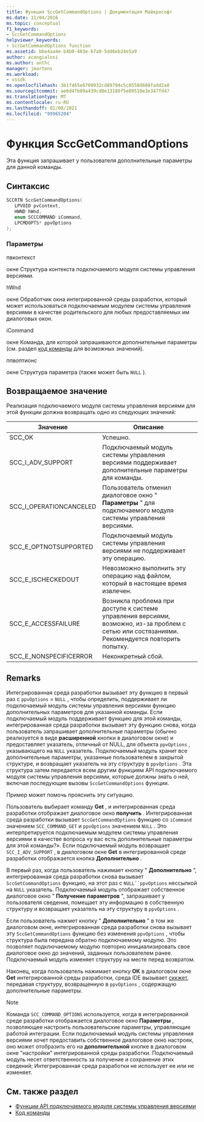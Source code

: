 ```yaml
---
title: Функция SccGetCommandOptions | Документация Майкрософт
ms.date: 11/04/2016
ms.topic: conceptual
f1_keywords:
- SccGetCommandOptions
helpviewer_keywords:
- SccGetCommandOptions function
ms.assetid: bbe4aa4e-b4b0-403e-b7a0-5dd6eb24e5a9
author: acangialosi
ms.author: anthc
manager: jmartens
ms.workload:
- vssdk
ms.openlocfilehash: 3b1f465e6709932cd89794c5c0558d608fadd2a8
ms.sourcegitcommit: ae6d47b09a439cd0e13180f5e89510e3e347fd47
ms.translationtype: MT
ms.contentlocale: ru-RU
ms.lasthandoff: 02/08/2021
ms.locfileid: "99965204"
---
```

# <a name="sccgetcommandoptions-function"></a>Функция SccGetCommandOptions
Эта функция запрашивает у пользователя дополнительные параметры для данной команды.

## <a name="syntax"></a>Синтаксис

```cpp
SCCRTN SccGetCommandOptions(
   LPVOID pvContext,
   HWND hWnd,
   enum SCCCOMMAND iCommand,
   LPCMDOPTS* ppvOptions
);
```

### <a name="parameters"></a>Параметры
 пвконтекст

окне Структура контекста подключаемого модуля системы управления версиями.

 hWnd

окне Обработчик окна интегрированной среды разработки, который может использоваться подключаемым модулем системы управления версиями в качестве родительского для любых предоставляемых им диалоговых окон.

 iCommand

окне Команда, для которой запрашиваются дополнительные параметры (см. раздел [код команды](../extensibility/command-code-enumerator.md) для возможных значений).

 ппвоптионс

окне Структура параметра (также может быть `NULL` ).

## <a name="return-value"></a>Возвращаемое значение
 Реализация подключаемого модуля системы управления версиями для этой функции должна возвращать одно из следующих значений:

|Значение|Описание|
|-----------|-----------------|
|SCC_OK|Успешно.|
|SCC_I_ADV_SUPPORT|Подключаемый модуль системы управления версиями поддерживает дополнительные параметры для команды.|
|SCC_I_OPERATIONCANCELED|Пользователь отменил диалоговое окно " **Параметры** " для подключаемого модуля системы управления версиями.|
|SCC_E_OPTNOTSUPPORTED|Подключаемый модуль системы управления версиями не поддерживает эту операцию.|
|SCC_E_ISCHECKEDOUT|Невозможно выполнить эту операцию над файлом, который в настоящее время извлечен.|
|SCC_E_ACCESSFAILURE|Возникла проблема при доступе к системе управления версиями, возможно, из-за проблем с сетью или состязаниями. Рекомендуется повторить попытку.|
|SCC_E_NONSPECIFICERROR|Неконкретный сбой.|

## <a name="remarks"></a>Remarks
 Интегрированная среда разработки вызывает эту функцию в первый раз с `ppvOptions` = `NULL` , чтобы определить, поддерживает ли подключаемый модуль системы управления версиями функцию дополнительных параметров для указанной команды. Если подключаемый модуль поддерживает функцию для этой команды, интегрированная среда разработки вызывает эту функцию снова, когда пользователь запрашивает дополнительные параметры (обычно реализуется в виде **расширенной** кнопки в диалоговом окне) и предоставляет указатель, отличный от NULL, для объекта `ppvOptions` , указывающего на `NULL` указатель. Подключаемый модуль хранит все дополнительные параметры, указанные пользователем в закрытой структуре, и возвращает указатель на эту структуру в `ppvOptions` . Эта структура затем передается всем другим функциям API подключаемого модуля системы управления версиями, которые должны знать о ней, включая последующие вызовы `SccGetCommandOptions` функции.

 Пример может помочь прояснить эту ситуацию.

 Пользователь выбирает команду **Get** , и интегрированная среда разработки отображает диалоговое окно **получить** . Интегрированная среда разработки вызывает `SccGetCommandOptions` функцию со `iCommand` значением `SCC_COMMAND_GET` и `ppvOptions` значением `NULL` . Это интерпретируется подключаемым модулем системы управления версиями в качестве вопроса «у вас есть дополнительные параметры для этой команды?». Если подключаемый модуль возвращает `SCC_I_ADV_SUPPORT` , в диалоговом окне **Get** в интегрированной среде разработки отображается кнопка **Дополнительно** .

 В первый раз, когда пользователь нажимает кнопку " **Дополнительно** ", интегрированная среда разработки снова вызывает `SccGetCommandOptions` функцию, на этот раз с `NULL``ppvOptions` нессылкой на `NULL` указатель. Подключаемый модуль отображает собственное диалоговое окно " **Получение параметров** ", запрашивает у пользователя сведения, помещает эту информацию в собственную структуру и возвращает указатель на эту структуру в `ppvOptions` .

 Если пользователь нажмет кнопку " **Дополнительно** " в том же диалоговом окне, интегрированная среда разработки снова вызывает эту `SccGetCommandOptions` функцию без изменения `ppvOptions` , чтобы структура была передана обратно подключаемому модулю. Это позволяет подключаемому модулю повторно инициализировать свое диалоговое окно до значений, заданных пользователем ранее. Подключаемый модуль изменяет структуру на месте перед возвратом.

 Наконец, когда пользователь нажимает кнопку **ОК** в диалоговом окне **Get** интегрированной среды разработки, среда IDE вызывает [сккжет](../extensibility/sccget-function.md), передавая структуру, возвращенную в `ppvOptions` , содержащую дополнительные параметры.

> [!NOTE]
> Команда `SCC_COMMAND_OPTIONS` используется, когда в интегрированной среде разработки отображается диалоговое окно **Параметры** , позволяющее настроить пользовательские параметры, управляющие работой интеграции. Если подключаемый модуль системы управления версиями хочет предоставить собственное диалоговое окно настроек, оно может отобразить его на **дополнительной** кнопке в диалоговом окне "настройки" интегрированной среды разработки. Подключаемый модуль несет ответственность за получение и сохранение этих сведений; Интегрированная среда разработки не использует ее или не изменяет.

## <a name="see-also"></a>См. также раздел
- [Функции API подключаемого модуля системы управления версиями](../extensibility/source-control-plug-in-api-functions.md)
- [Код команды](../extensibility/command-code-enumerator.md)

